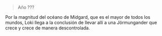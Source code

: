 > Año ???

Por la magnitud del océano de Midgard, que es el mayor de todos los mundos, Loki llega a la conclusión de llevar allí a una Jörmungander que crece y crece de manera descontrolada.